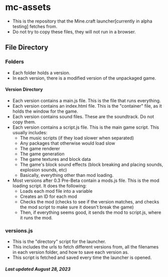 # mc-assets
- This is the repository that the Mine.craft launcher[currently in alpha testing] fetches from. 
- Do not try to copy these files, they will not run in a browser. 
## File Directory
### Folders
- Each folder holds a version.
- In each version, there is a modified version of the unpackaged game.
#### Version Directory
- Each version contains a main.js file. This is the file that runs everything.
- Each version contains an index.html file. This is the "container" file, as it holds the window for the game.
- Each version contains sound files. These are the soundtrack. Do not copy them.
- Each version contains a script.js file. This is the main game script. This usually includes:
  - The music scripts (if they load slower when separated)
  - Any packages that otherwise would load slow
  - The game renderer
  - The game generation
  - The game textures and block data
  - The game's block sound effects (block breaking and placing sounds, explosion sounds, etc)
  - Basically, everything other than mod loading.
- Most versions after 0.3 Pre-Beta contain a mods.js file. This is the mod loading script. It does the following:
  - Loads each mod file into a variable
  - Creates an ID for each mod
  - Checks the mod (checks to see if the version matches, and checks the mod script to make sure it doesn't break the game)
  - Then, if everything seems good, it sends the mod to script.js, where it runs the mod. 
### versions.js
- This is the "directory" script for the launcher.
- This includes the urls to fetch different versions from, all the filenames in each version folder, and how to save each version as.
- This script is fetched and saved every time the launcher is opened.
##### Last updated August 28, 2023
